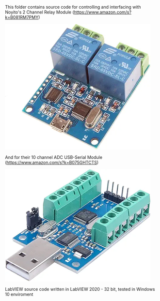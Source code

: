 This folder contains source code for controlling and interfacing with Noyito's 2 Channel Relay Module (https://www.amazon.com/s?k=B081RM7PMY)

![Noyito 2 Channel Relay Module](NOYITO-2-Channel-Relay-Module.png)

And for their 10 channel ADC USB-Serial Module (https://www.amazon.com/s?k=B075GHTCTS)

![Noyito 10 channel ADC USB-Serial Module](NOYITO-10-Channel-ADC-Module.png)

LabVIEW source code written in LabVIEW 2020 - 32 bit, tested in Windows 10 enviroment